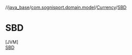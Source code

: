 //[java_base](../../../../index.md)/[com.sognisport.domain.model](../../index.md)/[Currency](../index.md)/[SBD](index.md)

# SBD

[JVM]\
[SBD](index.md)
